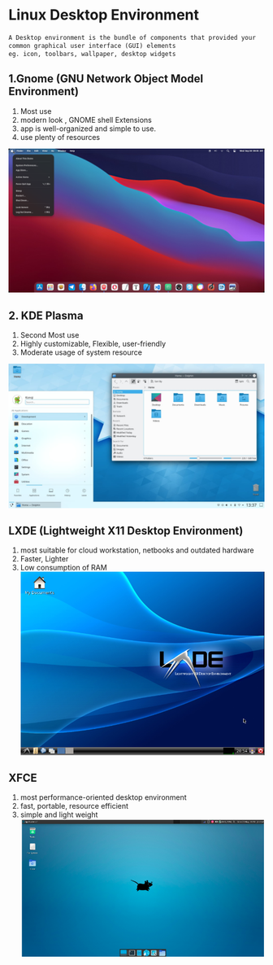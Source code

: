 # Linux Desktop Environment

```
A Desktop environment is the bundle of components that provided your common graphical user interface (GUI) elements
eg. icon, toolbars, wallpaper, desktop widgets
```

## 1.Gnome (GNU Network Object Model Environment)

1. Most use
2. modern look , GNOME shell Extensions
3. app is well-organized and simple to use.
4. use plenty of resources

![Gnome_Desktop](../photo/gnome.png)



## 2. KDE Plasma

1. Second Most use
2. Highly customizable, Flexible, user-friendly
3. Moderate usage of system resource

![KDE_Desktop](../photo/kde.jpg)


## LXDE (Lightweight X11 Desktop Environment)

1. most suitable for cloud workstation, netbooks and outdated hardware
2. Faster, Lighter
3. Low consumption of RAM
![LXDE](../photo/lxde.png)

## XFCE 

1. most performance-oriented desktop environment
2. fast, portable, resource efficient
3. simple and light weight
![xfce](../photo/xfce.png)